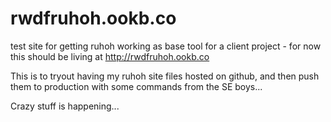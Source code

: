 rwdfruhoh.ookb.co
=================

test site for getting ruhoh working as base tool for a client project - for now this should be living at http://rwdfruhoh.ookb.co

This is to tryout having my ruhoh site files hosted on github, and then push them to production with some commands from the SE boys...

Crazy stuff is happening...

